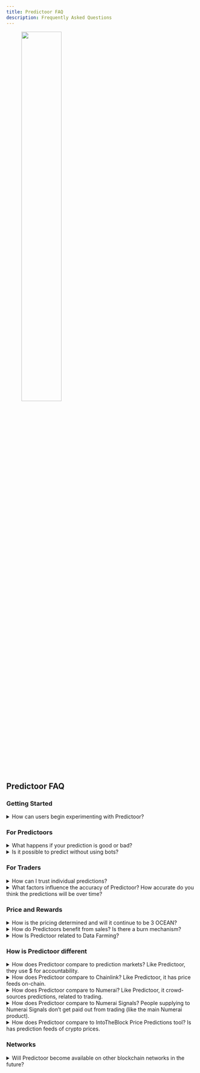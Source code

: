 ```yaml
---
title: Predictoor FAQ
description: Frequently Asked Questions
---
```


<figure><img src="../.gitbook/assets/predictoor/female12.png" width="50%" height="50%" alt=""></figure>

## Predictoor FAQ

### Getting Started

<details>

<summary>How can users begin experimenting with Predictoor?</summary>

You can start by playing with [predictoor.ai](https://predictoor.ai), then click "run bots" and go through [Predictoor](https://github.com/oceanprotocol/pdr-backend/blob/main/READMEs/predictoor.md) or [Trader](https://github.com/oceanprotocol/pdr-backend/blob/main/READMEs/trader.md) README. This [blog](https://blog.oceanprotocol.com/meet-predictoor-accountable-accurate-prediction-feeds-8b104d26a5d9#048b) "How to Earn" section has details.  

</details>

### For Predictoors

<details>

<summary>What happens if your prediction is good or bad?</summary> 

If the prediction is wrong, your staked amount on that prediction is going to be slashed and distributed among people who submitted the right predictions.

</details>

<details>

<summary>Is it possible to predict without using bots?</summary>

Before we answer, please understand that to make decent money, it will take hundreds or thousands of submissions, guided by AI/ML models. So doing this manually would be tedious and error-prone. Therefore a bot is the most practical way. This is why the Predictoor core team has made it easy to run a bot. Here are the getting-started READMEs [Predictoor](https://github.com/oceanprotocol/pdr-backend/blob/main/READMEs/predictoor.md) and [Trader](https://github.com/oceanprotocol/pdr-backend/blob/main/READMEs/trader.md), respectively.  

To the question "Is it possible to predict without a bot", the specific answer is "Yes". Here are the details
- Somehow you need to submit an up/down prediction, with OCEAN stake, as a transaction to Sapphire chain. Here are the Possible ways to do such a transaction:
  - (a) Core team-supplied Python bot
  - (b) simple Python script
  - (c) Use "Write Contract" in [Sapphire blockchain explorer](https://explorer.sapphire.oasis.io)
  - (d) 3rd-party bot that decides to support this
  - (e) dapp that decides to support this

</details>

### For Traders

<details>

<summary>How can I trust individual predictions?</summary>

The most important metric to assess confidence in a prediction is "how much OCEAN have people *staked* on this prediction", both up and down. It's how much they're willing to lose if they're wrong. This metric is not gameable because OCEAN has scarcity. It's "put your money where your mouth is".

</details>

<details>

<summary>What factors influence the accuracy of Predictoor? How accurate do you think the predictions will be over time?</summary>

That's up to Predictoors to figure out! Certainly, historical price information has a huge influence. After that, there are many possibilities: other CEX and DEX data, on-chain data, social media data, GitHub data, news, weather, and more. The [Predictoor README](https://github.com/oceanprotocol/pdr-backend/blob/main/READMEs/predictoor.md) gets you started, using historical price information.

</details>

### Price and Rewards

<details>

<summary>How is the pricing determined and will it continue to be 3 OCEAN?</summary>

Pricing is 3 OCEAN for one feed for 24 hours. It will be like that for the near-term future. We can expect price changes and price structure over time, as the Predictoor core team learns what pricing makes sense.

</details>

<details>

<summary>How do Predictoors benefit from sales? Is there a burn mechanism?</summary>

20% of prediction feed sales go to OPF. A portion of that is passed on to the Ocean community, including burning.

</details>

<details>

<summary>How Is Predictoor related to Data Farming?</summary>

Predictoor is its own dapp, stack, and set of feeds. In addition, the Ocean Data Farming infrastructure is extended to incentivize for activities within Predictoor.

Starting Nov 9, 2023 via "Predictoor Data Farming", there is 37000 OCEAN (about $10K) and several $K worth of ROSE allocated weekly to Predictoor DF. This will be used to purchase prediction feeds, alongside purchases by traders, etc. 80% of prediction feed sales goes to predictoors themselves.

</details>


### How is Predictoor different
<details>

<summary>How does Predictoor compare to prediction markets? Like Predictoor, they use $ for accountability.</summary>

Prediction markets are for one-off predictions like “will Biden win in 2024?” whereas Predictoor-style prediction feeds are for a continuous stream of predictions.

</details>

<details>

<summary>How does Predictoor compare to Chainlink? Like Predictoor, it has price feeds on-chain.</summary>

Chainlink provides current prices on-chain, and Predictoor makes predictions for prices in the future.

</details>

<details>

<summary>How does Predictoor compare to Numerai? Like Predictoor, it crowd-sources predictions, related to trading.</summary>

They are different:  
- Numerai takes predictions, then aggregates them and uses them to trade directly. It operates as a hedge fund.  
- Whereas Predictoor takes predictions, then aggregates them and sells the aggregate. It operates as data feeds.  

Secondary differences:  
- Numerai focus is tradfi trading, as a hedge fund.  
- Whereas Predictoor is pure datafeeds, and applies to any vertical. Its first use case is defi trading.  
- Currently Numerai is mostly centralized.  
- Whereas Predictoor is decentralized. Predictoor tech may be useful to Numerai to help decentralize  

</details>

<details>

<summary>How does Predictoor compare to Numerai Signals? People supplying to Numerai Signals don’t get paid out from trading (like the main Numerai product).</summary>

In Numerai Signals, payout is a function of the submitter’s “originality” compared to other signals. These signals are used as inputs for prediction models in Numerai main product.  

Whereas in Predictoor, payout is a function of the the accuracy of the submitter’s prediction, compared to the true value. These signals are predictions, directly.

</details>

<details>

<summary>How does Predictoor compare to IntoTheBlock Price Predictions tool? Is has prediction feeds of crypto prices.</summary>

The IntoTheBlock tool is run internally by IntoTheBlock, to build build centralized AI models that are served up via a REST API and a webapp.

You can view Predictoor as a "next-gen" version of that tool: a decentralized version that crowd-sources predictions.

- Crowd-sourcing with accuracy incentives has potential to do much better than any centralized approach. It doesn't rely on the ideas of a single team; instead it makes the opportunity to predict open to anyone in the world. A perpetual data-science competition. The incentives mean that only the best will stick around. This will get reflected in the prediction feeds' accuracies.
- Being decentralized means one doesn't need to rely on a centralized actor running centralized services. Useful for anyone coming to rely on prediction feeds.

Finally, Predictoor's ambition is broader: to extend beyond crypto into energy, weather, agriculture and more. It's easier to expand scope of decentralized feeds, because you don't need to spin up a new team to focus on each new vertical.

</details>


### Networks

<details>

<summary>Will Predictoor become available on other blockchain networks in the future?</summary>

Predictoor needs to leverage a privacy-preserving EVM chain which is in production. Oasis Sapphire is currently the only such chain.
  
</details>


